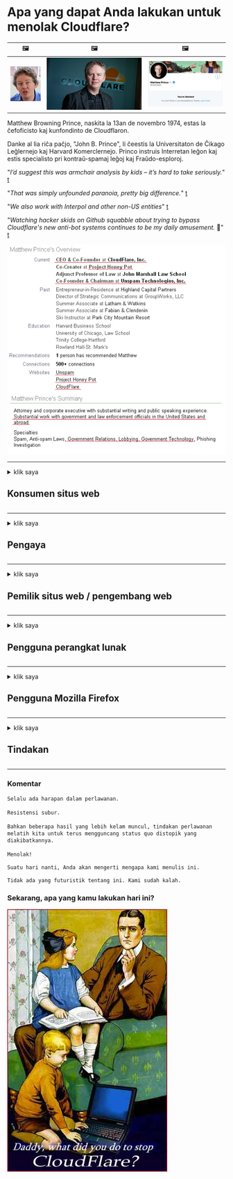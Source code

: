 # Apa yang dapat Anda lakukan untuk menolak Cloudflare?

| 🖼 | 🖼 | 🖼 |
| --- | --- | --- |
| ![](../image/matthew_prince_teen.jpg) | ![](../image/matthew_prince.jpg) | ![](../image/blockedbymatthewprince.jpg) |


Matthew Browning Prince, naskita la 13an de novembro 1974, estas la ĉefoficisto kaj kunfondinto de Cloudflaron.

Danke al lia riĉa paĉjo, "John B. Prince", li ĉeestis la Universitaton de Ĉikago Leĝlernejo kaj Harvard Komerclernejo.
Princo instruis Interretan leĝon kaj estis specialisto pri kontraŭ-spamaj leĝoj kaj Fraŭdo-esploroj.


"*I’d suggest this was armchair analysis by kids – it’s hard to take seriously.*" [t](https://www.theguardian.com/technology/2015/nov/19/cloudflare-accused-by-anonymous-helping-isis)

"*That was simply unfounded paranoia, pretty big difference.*"  [t](https://twitter.com/xxdesmus/status/992757936123359233)

"*We also work with Interpol and other non-US entities*" [t](https://twitter.com/eastdakota/status/1203028504184360960)

"*Watching hacker skids on Github squabble about trying to bypass Cloudflare's new anti-bot systems continues to be my daily amusement.* 🍿" [t](https://twitter.com/eastdakota/status/1273277839102656515)


![](../image/whoismp.jpg)

---


<details>
<summary>klik saya

## Konsumen situs web
</summary>


- Jika situs web yang Anda suka menggunakan Cloudflare, beri tahu mereka untuk tidak menggunakan Cloudflare.
  - Merengek di media sosial seperti Facebook, Reddit, Twitter atau Mastodon tidak ada bedanya. [Tindakan lebih keras daripada hashtag.](https://twitter.com/phyzonloop/status/1274132092490862594)
  - Cobalah untuk menghubungi pemilik situs web jika Anda ingin menjadikan diri Anda berguna.

[Kata Cloudflare](https://github.com/Eloston/ungoogled-chromium/issues/783):
```
Kami menyarankan agar Anda menghubungi administrator untuk layanan atau situs tertentu yang bermasalah dan berbagi pengalaman Anda.
```

[Jika Anda tidak memintanya, pemilik situs web tidak pernah tahu masalah ini.](../PEOPLE.md)

![](../image/liberapay.jpg)

[Contoh sukses](https://counterpartytalk.org/t/turn-off-cloudflare-on-counterparty-co-plz/164/5).<br>
Anda punya masalah? [Angkat suara Anda sekarang.](https://github.com/maraoz/maraoz.github.io/issues/1) Contoh di bawah ini.

```
Anda hanya membantu sensor perusahaan dan pengawasan massal.
http://crimeflare.eu.org
```

```
Halaman web Anda berada di taman pribadi berdinding CloudFlare yang menyalahgunakan privasi.
http://crimeflare.eu.org
```

- Luangkan waktu untuk membaca kebijakan privasi situs web.
  - jika situs web berada di belakang Cloudflare atau situs web menggunakan layanan yang terhubung ke Cloudflare.

Itu harus menjelaskan apa itu "Cloudflare", dan meminta izin untuk membagikan data Anda dengan Cloudflare. Kegagalan untuk melakukannya akan mengakibatkan pelanggaran kepercayaan dan situs web yang dipermasalahkan harus dihindari.

[Contoh kebijakan privasi yang dapat diterima ada di sini](https://archive.is/bDlTz) ("Subprocessors" > "Entity Name")

```
Saya telah membaca kebijakan privasi Anda dan saya tidak dapat menemukan kata Cloudflare.
Saya menolak untuk berbagi data dengan Anda jika Anda terus memberikan data saya ke Cloudflare.
http://crimeflare.eu.org
```

Ini adalah contoh kebijakan privasi yang tidak memiliki kata Cloudflare.
[Liberland Jobs](https://archive.is/daKIr) [privacy policy](https://docsend.com/view/feiwyte):

![](../image/cfwontobey.jpg)

Cloudflare memiliki kebijakan privasi mereka sendiri.
[Cloudflare suka melakukan doxxing.](https://www.reddit.com/r/GamerGhazi/comments/2s64fe/be_wary_reporting_to_cloudflare/)

Berikut adalah contoh yang bagus untuk formulir pendaftaran situs web.
AFAIK, tidak ada situs web yang melakukan ini. Apakah Anda akan mempercayai mereka?

```
Dengan mengklik "Daftar ke XYZ", Anda menyetujui persyaratan layanan dan pernyataan privasi kami.
Anda juga setuju untuk membagikan data Anda dengan Cloudflare dan juga menyetujui pernyataan privasi cloudflare.
Jika Cloudflare membocorkan informasi Anda atau tidak mengizinkan Anda terhubung ke server kami, itu bukan kesalahan kami. [*]

[ Daftar ] [ Saya tidak setuju ]
```
[*] [PEOPLE.md](../PEOPLE.md)


- Cobalah untuk tidak menggunakan layanan mereka. Ingat Anda sedang diawasi oleh Cloudflare.
  - ["I'm in your TLS, sniffin' your passworz"](../image/iminurtls.jpg)

- Cari situs lain. Ada alternatif dan peluang di internet!

- Yakinkan teman Anda untuk menggunakan Tor setiap hari.
  - Anonimitas harus menjadi standar internet terbuka!
  - [Perhatikan bahwa proyek Tor tidak menyukai proyek ini.](../HISTORY.md)

</details>

------

<details>
<summary>klik saya

## Pengaya
</summary>

- Jika browser Anda adalah Firefox, Tor Browser, atau Ungoogled Chromium gunakan salah satu add-on di bawah ini.
  - Jika Anda ingin menambahkan add-on baru, tanyakan terlebih dahulu.


| Nama | Pengembang | Dukung | Dapat Memblokir | Dapat Memberitahu | Chrome |
| -------- | -------- | -------- | -------- | -------- | -------- |
| [Bloku Cloudflaron MITM-Atakon](../subfiles/about.bcma.md) | #Addon | [ ? ](http://crimeflare.eu.org/) | **Iya**     | **Iya**     |  **Iya** |
| [Ĉu ligoj estas vundeblaj al MITM-atako?](../subfiles/about.ismm.md) | #Addon | [ ? ](http://crimeflare.eu.org/) | Tidak     | **Iya**     |  **Iya** |
| [Ĉu ĉi tiuj ligoj blokos Tor-uzanton?](../subfiles/about.isat.md) | #Addon | [ ? ](http://crimeflare.eu.org/) | Tidak     | **Iya**     |  **Iya** |
| [Block Cloudflare MITM Attack](https://trac.torproject.org/projects/tor/attachment/ticket/24351/block_cloudflare_mitm_attack-1.0.14.1-an%2Bfx.xpi)<br>[**DELETED BY TOR PROJECT**](../HISTORY.md) | nullius | [ ? ](../tool/block_cloudflare_mitm_fx), [Link](http://crimeflare.eu.org/) | **Iya**     | **Iya**     |  Tidak |
| [TPRB](http://34ahehcli3epmhbu2wbl6kw6zdfl74iyc4vg3ja4xwhhst332z3knkyd.onion/) | Sw | [ ? ](http://34ahehcli3epmhbu2wbl6kw6zdfl74iyc4vg3ja4xwhhst332z3knkyd.onion/) | **Iya**     | **Iya**     |  Tidak |
| [Detect Cloudflare](https://addons.mozilla.org/en-US/firefox/addon/detect-cloudflare/) | Frank Otto | [ ? ](https://github.com/traktofon/cf-detect) | Tidak     | **Iya**     |  Tidak |
| [True Sight](https://addons.mozilla.org/en-US/firefox/addon/detect-cloudflare-plus/) | claustromaniac | [ ? ](https://github.com/claustromaniac/detect-cloudflare-plus) | Tidak     | **Iya**     |  Tidak |
| [Which Cloudflare datacenter am I visiting?](https://addons.mozilla.org/en-US/firefox/addon/cf-pop/) | 依云 | [ ? ](https://github.com/lilydjwg/cf-pop) | Tidak     | **Iya**     |  Tidak |


- "Decentraleyes" dapat menghentikan koneksi ke "CDNJS (Cloudflare)".
  - Ini mencegah banyak permintaan mencapai jaringan, dan melayani file lokal agar situs tidak rusak.
  - Pengembang menjawab: "[very concerning indeed](https://github.com/Synzvato/decentraleyes/issues/236#issuecomment-352049501)", "[widespread usage severely centralizes the web](https://github.com/Synzvato/decentraleyes/issues/251#issuecomment-366752049)"

- [Anda juga dapat menghapus atau tidak mempercayai sertifikat Cloudflare dari Otoritas Sertifikat (CA) Anda.](https://www.ssl.com/how-to/remove-root-certificate-firefox/)

</details>

------

<details>
<summary>klik saya

## Pemilik situs web / pengembang web
</summary>


![](../image/word_cloudflarefree.jpg)

- Jangan gunakan solusi Cloudflare, Titik.
  - Anda bisa melakukan lebih baik dari itu, bukan? [Berikut cara menghapus langganan, paket, domain, atau akun Cloudflare.](https://support.cloudflare.com/hc/en-us/articles/200167776-Removing-subscriptions-plans-domains-or-accounts)

| 🖼 | 🖼 |
| --- | --- |
| ![](../image/htmlalertcloudflare.jpg) | ![](../image/htmlalertcloudflare2.jpg) |

- Ingin lebih banyak pelanggan? Kamu tahu apa yang harus dilakukan. Petunjuknya adalah "di atas garis".
  - [Halo, Anda menulis "Kami menjaga privasi Anda dengan serius" tetapi saya mendapat "Kesalahan 403 Proxy Anonim Terlarang Tidak Diizinkan".](https://it.slashdot.org/story/19/02/19/0033255/stop-saying-we-take-your-privacy-and-security-seriously) Mengapa Anda memblokir Tor atau VPN? Dan mengapa Anda memblokir email sementara?

![](../image/anonexist.jpg)

- Menggunakan Cloudflare akan meningkatkan kemungkinan pemadaman. Pengunjung tidak dapat mengakses situs web Anda jika server Anda tidak aktif atau Cloudflare sedang down.
  - [Apakah Anda benar-benar berpikir Cloudflare tidak pernah turun?](https://www.ibtimes.com/cloudflare-down-not-working-sites-producing-504-gateway-timeout-errors-2618008) [Another](https://twitter.com/Jedduff/status/1097875615997399040) [sample](https://twitter.com/search?f=tweets&vertical=default&q=Cloudflare%20is%20having%20problems). [Need more](../PEOPLE.md)?

![](../image/cloudflareinternalerror.jpg)

- Menggunakan Cloudflare untuk membuat proxy "layanan API", "server pembaruan perangkat lunak", atau "umpan RSS" Anda akan merugikan pelanggan Anda. Seorang pelanggan menelepon Anda dan berkata "Saya tidak dapat menggunakan API Anda lagi", dan Anda tidak tahu apa yang sedang terjadi. Cloudflare dapat memblokir pelanggan Anda secara diam-diam. Apakah menurut Anda tidak apa-apa?
  - Ada banyak klien pembaca RSS dan layanan online pembaca RSS. Mengapa Anda menerbitkan umpan RSS jika Anda tidak mengizinkan orang untuk berlangganan?

![](../image/rssfeedovercf.jpg)

- Apakah Anda memerlukan sertifikat HTTPS? Gunakan "Let's Encrypt" atau beli saja dari perusahaan CA.

- Apakah Anda membutuhkan server DNS? Tidak dapat menyiapkan server Anda sendiri? Bagaimana dengan mereka: [Hurricane Electric Free DNS](https://dns.he.net/), [Dyn.com](https://dyn.com/dns/), [1984 Hosting](https://www.1984hosting.com/), [Afraid.Org (Admin menghapus akun Anda jika Anda menggunakan TOR)](https://freedns.afraid.org/)
  - [Alternativoj al DNS](../subfiles/alternative.domaindns.md)

- Mencari layanan hosting? Gratis saja? Bagaimana dengan mereka: [Onion Service](http://vww6ybal4bd7szmgncyruucpgfkqahzddi37ktceo3ah7ngmcopnpyyd.onion/en/security/network-security/tor/onionservices-best-practices), [Free Web Hosting Area](https://freewha.com/), [Autistici/Inventati Web Site Hosting](https://www.autinv5q6en4gpf4.onion/services/website), [Github Pages](https://pages.github.com/), [Surge](https://surge.sh/)
  - [Alternatif untuk Cloudflare](../subfiles/alternative.cloudflare.md)

- Apakah Anda menggunakan "cloudflare-ipfs.com"? [Apakah Anda tahu Cloudflare IPFS buruk?](../PEOPLE.md)

- Instal Firewall Aplikasi Web seperti OWASP dan Fail2Ban di server Anda dan konfigurasikan dengan benar.
  - Memblokir Tor bukanlah solusi. Jangan menghukum semua orang hanya untuk pengguna kecil yang buruk.

- Arahkan ulang atau blokir pengguna "Cloudflare Warp" dari mengakses situs web Anda. Dan berikan alasan jika Anda bisa.

> Daftar IP: "[Rentang IP Cloudflare saat ini](cloudflare_inc/)"

> A: Blokir saja mereka

```
server {
...
deny 173.245.48.0/20;
deny 103.21.244.0/22;
deny 103.22.200.0/22;
deny 103.31.4.0/22;
deny 141.101.64.0/18;
deny 108.162.192.0/18;
deny 190.93.240.0/20;
deny 188.114.96.0/20;
deny 197.234.240.0/22;
deny 198.41.128.0/17;
deny 162.158.0.0/15;
deny 104.16.0.0/12;
deny 172.64.0.0/13;
deny 131.0.72.0/22;
deny 2400:cb00::/32;
deny 2606:4700::/32;
deny 2803:f800::/32;
deny 2405:b500::/32;
deny 2405:8100::/32;
deny 2a06:98c0::/29;
deny 2c0f:f248::/32;
...
}
```

> B: Alihkan ke halaman peringatan

```
http {
...
geo $iscf {
default 0;
173.245.48.0/20 1;
103.21.244.0/22 1;
103.22.200.0/22 1;
103.31.4.0/22 1;
141.101.64.0/18 1;
108.162.192.0/18 1;
190.93.240.0/20 1;
188.114.96.0/20 1;
197.234.240.0/22 1;
198.41.128.0/17 1;
162.158.0.0/15 1;
104.16.0.0/12 1;
172.64.0.0/13 1;
131.0.72.0/22 1;
2400:cb00::/32 1;
2606:4700::/32 1;
2803:f800::/32 1;
2405:b500::/32 1;
2405:8100::/32 1;
2a06:98c0::/29 1;
2c0f:f248::/32 1;
}
...
}

server {
...
if ($iscf) {rewrite ^ https://example.com/cfwsorry.php;}
...
}

<?php
header('HTTP/1.1 406 Not Acceptable');
echo <<<CLOUDFLARED
Thank you for visiting ourwebsite.com!<br />
We are sorry, but we can't serve you because your connection is being intercepted by Cloudflare.<br />
Please read http://crimeflare.eu.org for more information.<br />
CLOUDFLARED;
die();
```

- Siapkan Tor Onion Service atau I2P insite jika Anda percaya pada kebebasan dan menyambut pengguna anonim.

- Mintalah saran dari operator situs web ganda Clearnet / Tor lainnya dan dapatkan teman anonim!

</details>

------

<details>
<summary>klik saya

## Pengguna perangkat lunak
</summary>


- Discord menggunakan CloudFlare. Alternatif? Kami merekomendasikan [**Briar** (Android)](https://f-droid.org/en/packages/org.briarproject.briar.android/), [Ricochet (PC)](https://ricochet.im/), [Tox + Tor (Android/PC)](https://tox.chat/download.html)
  - Briar menyertakan daemon Tor sehingga Anda tidak perlu menginstal Orbot.
  - Pengembang Qwtch, Buka Privasi, menghapus proyek stop_cloudflare dari layanan git mereka tanpa pemberitahuan.

- Jika Anda menggunakan Debian GNU / Linux, atau turunannya, berlangganan: [bug #831835](https://bugs.debian.org/cgi-bin/bugreport.cgi?bug=831835). Dan jika Anda bisa, membantu memverifikasi tambalan, dan membantu pengelola sampai pada kesimpulan yang benar tentang apakah itu harus diterima.

- Selalu rekomendasikan browser ini.

| Nama | Pengembang | Dukung | Komentar |
| -------- | -------- | -------- | -------- |
| [Ungoogled-Chromium](https://ungoogled-software.github.io/ungoogled-chromium-binaries/) | Eloston | [ ? ](https://github.com/Eloston/ungoogled-chromium) | PC (Win, Mac, Linux)  _!Tor_ |
| [Bromite](https://www.bromite.org/fdroid) | Bromite | [ ? ](https://github.com/bromite/bromite/issues) | Android  _!Tor_ |
| [Tor Browser](https://www.torproject.org/download/) | Tor Project | [ ? ](https://support.torproject.org/) | PC (Win, Mac, Linux)  _Tor_|
| [Tor Browser Android](https://www.torproject.org/download/) | Tor Project | [ ? ](https://support.torproject.org/) | Android  _Tor_|
| [Onion Browser](https://itunes.apple.com/us/app/onion-browser/id519296448?mt=8) | Mike Tigas | [ ? ](https://github.com/OnionBrowser/OnionBrowser/issues) | Apple iOS  _Tor_|
| [GNU/Icecat](https://www.gnu.org/software/gnuzilla/) | GNU | [ ? ](https://www.gnu.org/software/gnuzilla/) | PC (Linux) |
| [IceCatMobile](https://f-droid.org/en/packages/org.gnu.icecat/) | GNU | [ ? ](https://lists.gnu.org/mailman/listinfo/bug-gnuzilla) | Android |
| [Iridium Browser](https://iridiumbrowser.de/about/) | Iridium | [ ? ](https://github.com/iridium-browser/iridium-browser/) | PC (Win, Mac, Linux, OpenBSD) |


Privasi perangkat lunak lain tidak sempurna. Ini tidak berarti browser Tor "sempurna".
Tidak ada 100% aman atau 100% pribadi di internet dan teknologi.

- Tidak ingin menggunakan Tor? Anda dapat menggunakan browser apa pun dengan Tor daemon.
  - [Perhatikan bahwa proyek Tor tidak menyukai ini.](https://support.torproject.org/tbb/tbb-9/) Gunakan Tor Browser jika Anda bisa melakukannya.
- [Cara menggunakan Chromium dengan Tor](../subfiles/chromium_tor.md)


Mari kita bicara tentang privasi perangkat lunak lain.

- [Jika Anda benar-benar perlu menggunakan Firefox, pilih "Firefox ESR".](https://www.mozilla.org/en-US/firefox/organizations/)
  - [Firefox - Pengawas Spyware](https://spyware.neocities.org/articles/firefox.html)
  - [Firefox menolak kebebasan berbicara, melarang kebebasan berbicara](https://web.archive.org/web/20200423010026/https://reclaimthenet.org/firefox-rejects-free-speech-bans-free-speech-commenting-plugin-dissenter-from-its-extensions-gallery/)
  - ["100+ suara negatif. Sepertinya meminta perusahaan perangkat lunak untuk tetap berpegang pada ... perangkat lunak sudah terlalu berlebihan akhir-akhir ini."](https://old.reddit.com/r/firefox/comments/gutdiw/weve_got_work_to_do_the_mozilla_blog/fslbbb6/)
  - [Eh, mengapa Firefox menampilkan tautan sponsor di bilah URL saya?](https://www.reddit.com/r/firefox/comments/jybx2w/uh_why_is_firefox_showing_me_sponsored_links_in/)
  - [Mozilla - Penjelmaan Iblis](https://digdeeper.neocities.org/ghost/mozilla.html)

- [Ingat, Mozilla menggunakan layanan Cloudflare.](https://www.robtex.com/dns-lookup/www.mozilla.org) [Mereka juga menggunakan layanan DNS Cloudflare pada produk mereka.](https://www.theregister.co.uk/2018/03/21/mozilla_testing_dns_encryption/)

- [Mozilla secara resmi menolak tiket ini.](https://bugzilla.mozilla.org/show_bug.cgi?id=1426618)

- [Firefox Focus adalah lelucon.](https://github.com/mozilla-mobile/focus-android/issues/1743) [Mereka berjanji untuk mematikan telemetri tetapi mereka mengubahnya.](https://github.com/mozilla-mobile/focus-android/issues/4210)

- [Pengembang PaleMoon / Basilisk menyukai Cloudflare.](https://github.com/mozilla-mobile/focus-android/issues/1743#issuecomment-345993097)
  - [Server Arsip Pale Moon meretas dan menyebarkan malware selama 18 Bulan](https://www.reddit.com/r/privacytoolsIO/comments/cc808y/pale_moons_archive_server_hacked_and_spread/)
  - Dia juga membenci pengguna Tor - "[Biarlah itu memusuhi Tor. Saya pikir sebagian besar situs harus memusuhi Tor mengingat faktor penyalahgunaannya yang sangat tinggi.](https://github.com/yacy/yacy_search_server/issues/314#issuecomment-565932097)"

- [Waterfox memiliki masalah "telepon rumah" yang parah](https://spyware.neocities.org/articles/waterfox.html)

- [Google Chrome adalah spyware.](https://www.gnu.org/proprietary/malware-google.en.html)
  - [Google memprofilkan aktivitas Anda.](https://spyware.neocities.org/articles/chrome.html)

- [SRWare Iron membuat terlalu banyak sambungan telepon rumah.](https://spyware.neocities.org/articles/iron.html) Itu juga terhubung ke domain google.

- [Brave Browser memasukkan pelacak Facebook / Twitter ke daftar putih.](https://www.bleepingcomputer.com/news/security/facebook-twitter-trackers-whitelisted-by-brave-browser/)
  - [Berikut lebih banyak masalah.](https://spyware.neocities.org/articles/brave.html)
  - [ID afiliasi binance](https://twitter.com/cryptonator1337/status/1269594587716374528)

- [Microsoft Edge memungkinkan Facebook menjalankan kode Flash di belakang punggung pengguna.](https://www.zdnet.com/article/microsoft-edge-lets-facebook-run-flash-code-behind-users-backs/)

- [Vivaldi tidak menghormati privasi Anda.](https://spyware.neocities.org/articles/vivaldi.html)

- [Tingkat spyware Opera: Sangat Tinggi](https://spyware.neocities.org/articles/opera.html)

- Apple iOS: [Anda tidak boleh menggunakan iOS sama sekali, terutama karena itu adalah malware.](https://www.gnu.org/proprietary/malware-apple.html)

Oleh karena itu kami merekomendasikan tabel di atas saja. Tidak ada lagi.

</details>

------

<details>
<summary>klik saya

## Pengguna Mozilla Firefox
</summary>


- "Firefox Nightly" akan mengirimkan informasi tingkat debug ke server Mozilla tanpa metode penyisihan.
  - [Server Mozilla menggunakan Cloudflare](https://www.digwebinterface.com/?hostnames=www.mozilla.org%0D%0Amozilla.cloudflare-dns.com&type=&ns=resolver&useresolver=8.8.4.4&nameservers=)

- Anda mungkin saja melarang Firefox untuk terhubung ke server Mozilla.
  - [Panduan template kebijakan Mozilla](https://github.com/mozilla/policy-templates/blob/master/README.md)
  - Ingatlah bahwa trik ini mungkin berhenti berfungsi di versi yang lebih baru karena Mozilla suka memasukkan dirinya ke dalam daftar putih.
  - Gunakan firewall dan filter DNS untuk memblokirnya sepenuhnya.

"`/distribution/policies.json`"

>     "WebsiteFilter": {
> 		"Block": [
> 		"*://*.mozilla.com/*",
> 		"*://*.mozilla.net/*",
> 		"*://*.mozilla.org/*",
> 		"*://webcompat.com/*",
> 		"*://*.firefox.com/*",
> 		"*://*.thunderbird.net/*",
> 		"*://*.cloudflare.com/*"
> 		]
>     },


- ~~Laporkan bug di pelacak mozilla, beri tahu mereka untuk tidak menggunakan Cloudflare.~~ Ada laporan bug di bugzilla. Kekhawatiran mereka diposting banyak orang, namun bug tersebut disembunyikan oleh admin pada tahun 2018.

- Anda dapat menonaktifkan DoH di Firefox.
  - [Ubah penyedia DNS default firefox](../subfiles/change-firefox-dns.md)

![](../image/firefoxdns.jpg)

- [Jika Anda ingin menggunakan DNS non-ISP, pertimbangkan untuk menggunakan layanan DNS OpenNIC Tier2 atau layanan DNS non-Cloudflare.](https://wiki.opennic.org/start)
![](../image/opennic.jpg)
  - Blokir Cloudflare dengan DNS. [Crimeflare DNS](../subfiles/service.publicdns.md)

- Anda dapat menggunakan Tor sebagai pemecah DNS. [Jika Anda bukan ahli Tor, ajukan pertanyaan di sini.](https://tor.stackexchange.com/)

> **Bagaimana?**
> 1. Unduh Tor dan instal di komputer Anda.
> 2. Tambahkan baris ini ke file "torrc".
> DNSPort 127.0.0.1:53
> 3. Mulai ulang Tor.
> 4. Setel server DNS komputer Anda ke "127.0.0.1".

</details>

------

<details>
<summary>klik saya

## Tindakan
</summary>


- Beri tahu orang lain di sekitar Anda tentang bahaya Cloudflare.

- [Bantu perbaiki repositori ini.](http://crimeflare.eu.org)
  - Baik daftar, argumen yang menentangnya, dan detailnya.

- [Dokumentasikan dan publikasikan di mana ada yang salah dengan Cloudflare (dan perusahaan serupa), pastikan untuk menyebutkan repositori ini ketika Anda melakukannya](http://crimeflare.eu.org) :)

- Buat lebih banyak orang menggunakan Tor secara default sehingga mereka dapat merasakan web dari sudut pandang berbagai belahan dunia.

- Mulai grup, di media sosial dan ruang daging, yang didedikasikan untuk membebaskan dunia dari Cloudflare.

- Jika sesuai, tautkan ke grup-grup ini di repositori ini - ini bisa menjadi tempat untuk berkoordinasi bekerja bersama sebagai grup.

- [Memulai koperasi yang dapat memberikan alternatif non-korporat yang berarti untuk Cloudflare.](../subfiles/alternative.cloudflare.md)

- Beri tahu kami tentang alternatif apa pun untuk membantu setidaknya menyediakan banyak pertahanan berlapis terhadap Cloudflare.

- Jika Anda adalah pelanggan Cloudflare, atur pengaturan privasi Anda, dan tunggu sampai mereka melanggarnya.
  - [Kemudian bawa mereka ke bawah tuduhan anti-spam / pelanggaran privasi.](https://twitter.com/thexpaw/status/1108424723233419264)

- Jika Anda berada di Amerika Serikat dan situs web yang dipermasalahkan adalah bank atau akuntan, cobalah untuk memberikan tekanan hukum di bawah Gramm – Leach – Bliley Act, atau American with DIsabilities Act dan laporkan kembali kepada kami seberapa jauh pencapaian Anda .

- Jika situs web tersebut adalah situs pemerintah, cobalah untuk memberikan tekanan hukum berdasarkan Amandemen Pertama Konstitusi AS.

- Jika Anda warga negara UE, hubungi situs web untuk mengirimkan informasi pribadi Anda di bawah Peraturan Perlindungan Data Umum. Jika mereka menolak memberikan informasi Anda, itu melanggar hukum.

- Untuk perusahaan yang mengklaim menawarkan layanan di situs mereka, coba laporkan sebagai "iklan palsu" ke organisasi perlindungan konsumen dan BBB. Situs web Cloudflare dilayani oleh server Cloudflare.

- [ITU menyarankan dalam konteks AS bahwa Cloudflare mulai menjadi cukup besar sehingga undang-undang antimonopoli dapat diberlakukan kepada mereka.](https://www.itu.int/en/ITU-T/Workshops-and-Seminars/20181218/Documents/Geoff_Huston_Presentation.pdf)

- Dapat dibayangkan bahwa GNU GPL versi 4 dapat menyertakan ketentuan yang melarang penyimpanan kode sumber di belakang layanan semacam itu, yang mensyaratkan untuk semua GPLv4 dan program yang lebih baru yang setidaknya kode sumber dapat diakses melalui media yang tidak mendiskriminasi pengguna Tor.

</details>

------

### Komentar

```
Selalu ada harapan dalam perlawanan.

Resistensi subur.

Bahkan beberapa hasil yang lebih kelam muncul, tindakan perlawanan melatih kita untuk terus mengguncang status quo distopik yang diakibatkannya.

Menolak!
```

```
Suatu hari nanti, Anda akan mengerti mengapa kami menulis ini.
```

```
Tidak ada yang futuristik tentang ini. Kami sudah kalah.
```

### Sekarang, apa yang kamu lakukan hari ini?


![](../image/stopcf.jpg)
